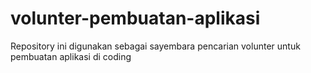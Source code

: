 # volunter-pembuatan-aplikasi
Repository ini digunakan sebagai sayembara pencarian volunter untuk pembuatan aplikasi di coding
